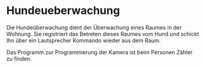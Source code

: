 # Hundeueberwachung

Die Hundeüberwachung dient der Überwachung eines Raumes in der Wohnung. Sie registriert das Betreten dieses Raumes vom Hund und schickt Ihn über ein Lautsprecher Kommando wieder aus dem Raum. 

Das Programm zur Programmierung der Kamera ist beim Personen Zähler zu finden.
